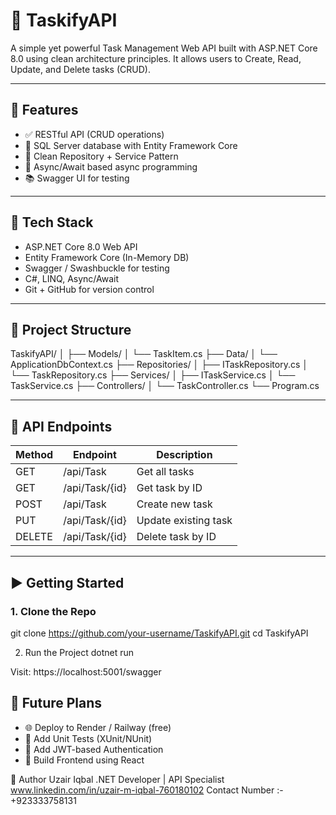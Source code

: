 # 📝 TaskifyAPI

A simple yet powerful Task Management Web API built with ASP.NET Core 8.0 using clean architecture principles. It allows users to Create, Read, Update, and Delete tasks (CRUD).

---

## 🚀 Features

- ✅ RESTful API (CRUD operations)
- 💾 SQL Server database with Entity Framework Core
- 🔄 Clean Repository + Service Pattern
- 🧠 Async/Await based async programming
- 📚 Swagger UI for testing

---

## 🧱 Tech Stack

- ASP.NET Core 8.0 Web API
- Entity Framework Core (In-Memory DB)
- Swagger / Swashbuckle for testing
- C#, LINQ, Async/Await
- Git + GitHub for version control

---

## 📂 Project Structure

TaskifyAPI/
│
├── Models/
│ └── TaskItem.cs
├── Data/
│ └── ApplicationDbContext.cs
├── Repositories/
│ ├── ITaskRepository.cs
│ └── TaskRepository.cs
├── Services/
│ ├── ITaskService.cs
│ └── TaskService.cs
├── Controllers/
│ └── TaskController.cs
└── Program.cs

---

## 🧪 API Endpoints

| Method | Endpoint       | Description          |
| ------ | -------------- | -------------------- |
| GET    | /api/Task      | Get all tasks        |
| GET    | /api/Task/{id} | Get task by ID       |
| POST   | /api/Task      | Create new task      |
| PUT    | /api/Task/{id} | Update existing task |
| DELETE | /api/Task/{id} | Delete task by ID    |

---

## ▶️ Getting Started

### 1. Clone the Repo

git clone https://github.com/your-username/TaskifyAPI.git
cd TaskifyAPI

2. Run the Project
   dotnet run

Visit: https://localhost:5001/swagger

## 🧠 Future Plans

- 🌐 Deploy to Render / Railway (free)
- 🧪 Add Unit Tests (XUnit/NUnit)
- 🔐 Add JWT-based Authentication
- 🌱 Build Frontend using React

🤝 Author
Uzair Iqbal
.NET Developer | API Specialist
www.linkedin.com/in/uzair-m-iqbal-760180102
Contact Number :- +923333758131
